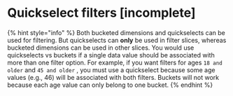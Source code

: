 # Quickselect filters \[incomplete\]



#### 

{% hint style="info" %}
Both bucketed dimensions and quickselects can be used for filtering. But quickselects can **only** be used in filter slices, whereas bucketed dimensions can be used in other slices. You would use quickselects vs buckets if a single data value should be associated with more than one filter option.  For example, if you want filters for ages `18 and older` and `45 and older` , you must use a quickselect because some age values \(e.g., 46\) will be associated with both filters. Buckets will not work because each age value can only belong to one bucket.
{% endhint %}

